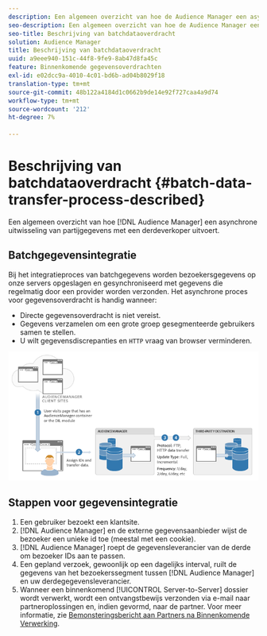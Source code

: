 ```yaml
---
description: Een algemeen overzicht van hoe de Audience Manager een asynchrone uitwisseling van partijgegevens met een derdeverkoper uitvoert.
seo-description: Een algemeen overzicht van hoe de Audience Manager een asynchrone uitwisseling van partijgegevens met een derdeverkoper uitvoert.
seo-title: Beschrijving van batchdataoverdracht
solution: Audience Manager
title: Beschrijving van batchdataoverdracht
uuid: a9eee940-151c-44f8-9fe9-8ab47d8fa45c
feature: Binnenkomende gegevensoverdrachten
exl-id: e02dcc9a-4010-4c01-bd6b-ad04b8029f18
translation-type: tm+mt
source-git-commit: 48b122a4184d1c0662b9de14e92f727caa4a9d74
workflow-type: tm+mt
source-wordcount: '212'
ht-degree: 7%

---
```


# Beschrijving van batchdataoverdracht {#batch-data-transfer-process-described}

Een algemeen overzicht van hoe [!DNL Audience Manager] een asynchrone uitwisseling van partijgegevens met een derdeverkoper uitvoert.

## Batchgegevensintegratie

<!-- c_async.xml -->

Bij het integratieproces van batchgegevens worden bezoekersgegevens op onze servers opgeslagen en gesynchroniseerd met gegevens die regelmatig door een provider worden verzonden. Het asynchrone proces voor gegevensoverdracht is handig wanneer:

* Directe gegevensoverdracht is niet vereist.
* Gegevens verzamelen om een grote groep gesegmenteerde gebruikers samen te stellen.
* U wilt gegevensdiscrepanties en `HTTP` vraag van browser verminderen.

![](assets/s2s_70.png)

## Stappen voor gegevensintegratie

1. Een gebruiker bezoekt een klantsite.
1. [!DNL Audience Manager] en de externe gegevensaanbieder wijst de bezoeker een unieke id toe (meestal met een cookie).
1. [!DNL Audience Manager] roept de gegevensleverancier van de derde om bezoeker IDs aan te passen.
1. Een gepland verzoek, gewoonlijk op een dagelijks interval, ruilt de gegevens van het bezoekerssegment tussen [!DNL Audience Manager] en uw derdegegevensleverancier.
1. Wanneer een binnenkomend [!UICONTROL Server-to-Server] dossier wordt verwerkt, wordt een ontvangstbewijs verzonden via e-mail naar partneroplossingen en, indien gevormd, naar de partner. Voor meer informatie, zie [Bemonsteringsbericht aan Partners na Binnenkomende Verwerking](../../../integration/sending-audience-data/batch-data-transfer-explained/inbound-receipt-message.md).
